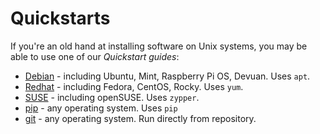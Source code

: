 # Quickstarts

If you're an old hand at installing software on Unix systems, you may be able to
use one of our _Quickstart guides_:

* [Debian](debian.md) - including Ubuntu, Mint, Raspberry Pi 
  OS, Devuan. Uses `apt`.
* [Redhat](redhat.md) - including Fedora, CentOS, Rocky. Uses `yum`.
* [SUSE](suse.md) - including openSUSE. Uses `zypper`.
* [pip](pip.md) - any operating system. Uses `pip`
* [git](git.md) - any operating system. Run directly from repository.
